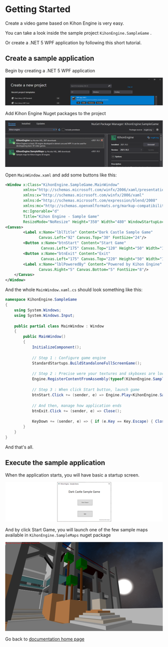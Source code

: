 # Getting Started
 
Create a video game based on Kihon Engine is very easy.

You can take a look inside the sample project `KihonEngine.SampleGame` . 

Or create a .NET 5 WPF application by following this short tutorial.

## Create a sample application

Begin by creating a .NET 5 WPF application

![Screenshot - Nuget packages](create-new-wpf-app.png)


Add Kihon Engine Nuget packages to the project

![Screenshot - Nuget packages](nuget-packages.png)

Open `MainWindow.xaml` and add some buttons like this:

```xml
<Window x:Class="KihonEngine.SampleGame.MainWindow"
        xmlns="http://schemas.microsoft.com/winfx/2006/xaml/presentation"
        xmlns:x="http://schemas.microsoft.com/winfx/2006/xaml"
        xmlns:d="http://schemas.microsoft.com/expression/blend/2008"
        xmlns:mc="http://schemas.openxmlformats.org/markup-compatibility/2006"
        mc:Ignorable="d"
        Title="Kihon Engine - Sample Game" 
        ResizeMode="NoResize" Height="350" Width="480" WindowStartupLocation="CenterScreen">
<Canvas>
        <Label x:Name="lblTitle" Content="Dark Castle Sample Game" 
               Canvas.Left="92" Canvas.Top="30" FontSize="24"/>
        <Button x:Name="btnStart" Content="Start Game" 
                Canvas.Left="175" Canvas.Top="120" Height="50" Width="129" />
        <Button x:Name="btnExit" Content="Exit" 
                Canvas.Left="175" Canvas.Top="220" Height="50" Width="129"/>
        <Label x:Name="lblPoweredBy" Content="Powered by Kihon Engine" 
               Canvas.Right="5" Canvas.Bottom="5" FontSize="8"/>
    </Canvas>
</Window>
```

And the whole `MainWindow.xaml.cs` should look something like this:

```csharp
namespace KihonEngine.SampleGame
{
    using System.Windows;
    using System.Windows.Input;

    public partial class MainWindow : Window
    {
        public MainWindow()
        {
            InitializeComponent();

            // Step 1 : Configure game engine
            StandardStartups.BuildStandaloneFullScreenGame();

            // Step 2 : Precise were your textures and skyboxes are located (with KihonEngine 2021.10.17 or upper)
            Engine.RegisterContentFromAssembly(typeof(KihonEngine.SampleMaps.DarkCastleM2MapBuilder));

            // Step 3 : When click Start button, launch game
            btnStart.Click += (sender, e) => Engine.Play<KihonEngine.SampleMaps.DarkCastleM2MapBuilder>();

            // And then, manage how application ends
            btnExit.Click += (sender, e) => Close();

            KeyDown += (sender, e) => { if (e.Key == Key.Escape) { Close(); } };
        }
    }
}
```

And that's all. 

## Execute the sample application

When the application starts, you will have basic a startup screen. 

![Screenshot - Splash Screen](kihonEngine-sampleGame-splashScreen-00.png)

And by click Start Game, you will launch one of the few sample maps available in `KihonEngine.SampleMaps` nuget package

![Screenshot - Walkthrough](kihonEngine-sampleGame-walkthrough-01.png)

Go back to [ documentation home page](../README.md)